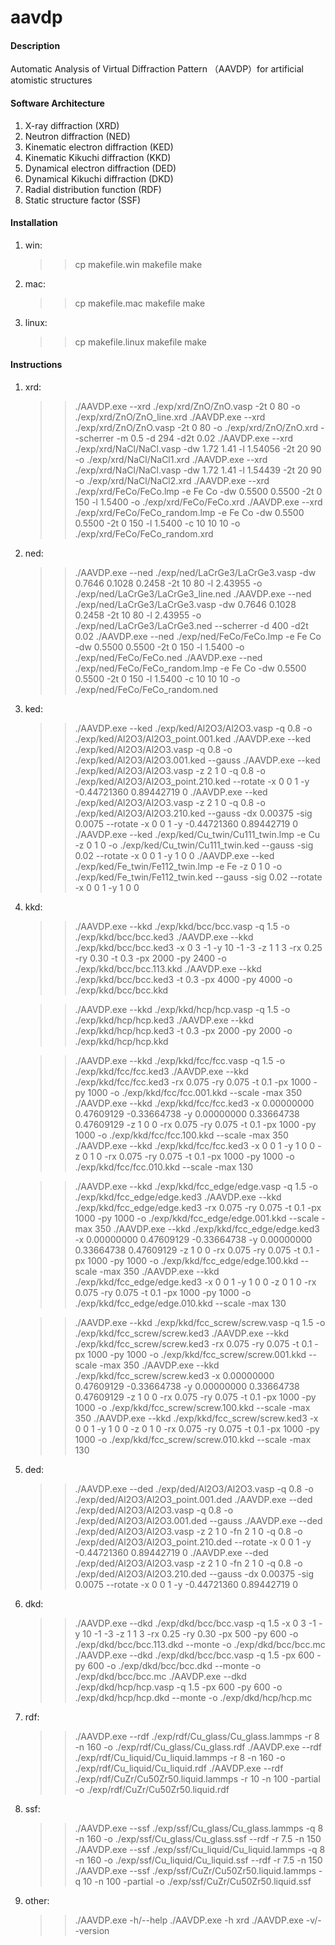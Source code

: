 # aavdp

#### Description
Automatic Analysis of Virtual Diffraction Pattern （AAVDP）for artificial atomistic structures

#### Software Architecture
1.  X-ray diffraction (XRD)
2.  Neutron diffraction (NED)
3.  Kinematic electron diffraction (KED)
4.  Kinematic Kikuchi diffraction (KKD)
5.  Dynamical electron diffraction (DED)
6.  Dynamical Kikuchi diffraction (DKD)
7.  Radial distribution function (RDF)
8.  Static structure factor (SSF)

#### Installation
1.  win:
	>>cp makefile.win makefile
	>>make
2.  mac:
	>>cp makefile.mac makefile
	>>make
3.  linux:
	>>cp makefile.linux makefile
	>>make

#### Instructions
1.  xrd:
	>>./AAVDP.exe --xrd ./exp/xrd/ZnO/ZnO.vasp -2t 0 80 -o ./exp/xrd/ZnO/ZnO_line.xrd
	>>./AAVDP.exe --xrd ./exp/xrd/ZnO/ZnO.vasp -2t 0 80 -o ./exp/xrd/ZnO/ZnO.xrd --scherrer -m 0.5 -d 294 -d2t 0.02
	>>./AAVDP.exe --xrd ./exp/xrd/NaCl/NaCl.vasp -dw 1.72 1.41 -l 1.54056 -2t 20 90 -o ./exp/xrd/NaCl/NaCl1.xrd
	>>./AAVDP.exe --xrd ./exp/xrd/NaCl/NaCl.vasp -dw 1.72 1.41 -l 1.54439 -2t 20 90 -o ./exp/xrd/NaCl/NaCl2.xrd
	>>./AAVDP.exe --xrd ./exp/xrd/FeCo/FeCo.lmp -e Fe Co -dw 0.5500 0.5500 -2t 0 150 -l 1.5400 -o ./exp/xrd/FeCo/FeCo.xrd
	>>./AAVDP.exe --xrd ./exp/xrd/FeCo/FeCo_random.lmp -e Fe Co -dw 0.5500 0.5500 -2t 0 150 -l 1.5400 -c 10 10 10 -o ./exp/xrd/FeCo/FeCo_random.xrd
2.  ned:
	>>./AAVDP.exe --ned ./exp/ned/LaCrGe3/LaCrGe3.vasp -dw 0.7646 0.1028 0.2458 -2t 10 80 -l 2.43955 -o ./exp/ned/LaCrGe3/LaCrGe3_line.ned
	>>./AAVDP.exe --ned ./exp/ned/LaCrGe3/LaCrGe3.vasp -dw 0.7646 0.1028 0.2458 -2t 10 80 -l 2.43955 -o ./exp/ned/LaCrGe3/LaCrGe3.ned --scherrer -d 400 -d2t 0.02
	>>./AAVDP.exe --ned ./exp/ned/FeCo/FeCo.lmp -e Fe Co -dw 0.5500 0.5500 -2t 0 150 -l 1.5400 -o ./exp/ned/FeCo/FeCo.ned
	>>./AAVDP.exe --ned ./exp/ned/FeCo/FeCo_random.lmp -e Fe Co -dw 0.5500 0.5500 -2t 0 150 -l 1.5400 -c 10 10 10 -o ./exp/ned/FeCo/FeCo_random.ned
3.  ked:
	>>./AAVDP.exe --ked ./exp/ked/Al2O3/Al2O3.vasp -q 0.8 -o ./exp/ked/Al2O3/Al2O3_point.001.ked
	>>./AAVDP.exe --ked ./exp/ked/Al2O3/Al2O3.vasp -q 0.8 -o ./exp/ked/Al2O3/Al2O3.001.ked --gauss
	>>./AAVDP.exe --ked ./exp/ked/Al2O3/Al2O3.vasp -z 2 1 0 -q 0.8 -o ./exp/ked/Al2O3/Al2O3_point.210.ked --rotate -x 0 0 1 -y -0.44721360 0.89442719 0
	>>./AAVDP.exe --ked ./exp/ked/Al2O3/Al2O3.vasp -z 2 1 0 -q 0.8 -o ./exp/ked/Al2O3/Al2O3.210.ked --gauss -dx 0.00375 -sig 0.0075 --rotate -x 0 0 1 -y -0.44721360 0.89442719 0
	>>./AAVDP.exe --ked ./exp/ked/Cu_twin/Cu111_twin.lmp -e Cu -z 0 1 0 -o ./exp/ked/Cu_twin/Cu111_twin.ked --gauss -sig 0.02 --rotate -x 0 0 1 -y 1 0 0
	>>./AAVDP.exe --ked ./exp/ked/Fe_twin/Fe112_twin.lmp -e Fe -z 0 1 0 -o ./exp/ked/Fe_twin/Fe112_twin.ked --gauss -sig 0.02 --rotate -x 0 0 1 -y 1 0 0
4.  kkd:
	>>./AAVDP.exe --kkd ./exp/kkd/bcc/bcc.vasp -q 1.5 -o ./exp/kkd/bcc/bcc.ked3
	>>./AAVDP.exe --kkd ./exp/kkd/bcc/bcc.ked3 -x 0 3 -1 -y 10 -1 -3 -z 1 1 3 -rx 0.25 -ry 0.30 -t 0.3 -px 2000 -py 2400 -o ./exp/kkd/bcc/bcc.113.kkd
	>>./AAVDP.exe --kkd ./exp/kkd/bcc/bcc.ked3 -t 0.3 -px 4000 -py 4000 -o ./exp/kkd/bcc/bcc.kkd

	>>./AAVDP.exe --kkd ./exp/kkd/hcp/hcp.vasp -q 1.5 -o ./exp/kkd/hcp/hcp.ked3
	>>./AAVDP.exe --kkd ./exp/kkd/hcp/hcp.ked3 -t 0.3 -px 2000 -py 2000 -o ./exp/kkd/hcp/hcp.kkd
	
	>>./AAVDP.exe --kkd ./exp/kkd/fcc/fcc.vasp -q 1.5 -o ./exp/kkd/fcc/fcc.ked3
	>>./AAVDP.exe --kkd ./exp/kkd/fcc/fcc.ked3 -rx 0.075 -ry 0.075 -t 0.1 -px 1000 -py 1000 -o ./exp/kkd/fcc/fcc.001.kkd --scale -max 350
	>>./AAVDP.exe --kkd ./exp/kkd/fcc/fcc.ked3 -x 0.00000000 0.47609129 -0.33664738 -y 0.00000000 0.33664738 0.47609129 -z 1 0 0 -rx 0.075 -ry 0.075 -t 0.1 -px 1000 -py 1000 -o ./exp/kkd/fcc/fcc.100.kkd --scale -max 350
	>>./AAVDP.exe --kkd ./exp/kkd/fcc/fcc.ked3 -x 0 0 1 -y 1 0 0 -z 0 1 0 -rx 0.075 -ry 0.075 -t 0.1 -px 1000 -py 1000 -o ./exp/kkd/fcc/fcc.010.kkd --scale -max 130

	>>./AAVDP.exe --kkd ./exp/kkd/fcc_edge/edge.vasp -q 1.5 -o ./exp/kkd/fcc_edge/edge.ked3
	>>./AAVDP.exe --kkd ./exp/kkd/fcc_edge/edge.ked3 -rx 0.075 -ry 0.075 -t 0.1 -px 1000 -py 1000 -o ./exp/kkd/fcc_edge/edge.001.kkd --scale -max 350
	>>./AAVDP.exe --kkd ./exp/kkd/fcc_edge/edge.ked3 -x 0.00000000 0.47609129 -0.33664738 -y 0.00000000 0.33664738 0.47609129 -z 1 0 0 -rx 0.075 -ry 0.075 -t 0.1 -px 1000 -py 1000 -o ./exp/kkd/fcc_edge/edge.100.kkd --scale -max 350
	>>./AAVDP.exe --kkd ./exp/kkd/fcc_edge/edge.ked3 -x 0 0 1 -y 1 0 0 -z 0 1 0 -rx 0.075 -ry 0.075 -t 0.1 -px 1000 -py 1000 -o ./exp/kkd/fcc_edge/edge.010.kkd --scale -max 130

	>>./AAVDP.exe --kkd ./exp/kkd/fcc_screw/screw.vasp -q 1.5 -o ./exp/kkd/fcc_screw/screw.ked3
	>>./AAVDP.exe --kkd ./exp/kkd/fcc_screw/screw.ked3 -rx 0.075 -ry 0.075 -t 0.1 -px 1000 -py 1000 -o ./exp/kkd/fcc_screw/screw.001.kkd --scale -max 350
	>>./AAVDP.exe --kkd ./exp/kkd/fcc_screw/screw.ked3 -x 0.00000000 0.47609129 -0.33664738 -y 0.00000000 0.33664738 0.47609129 -z 1 0 0 -rx 0.075 -ry 0.075 -t 0.1 -px 1000 -py 1000 -o ./exp/kkd/fcc_screw/screw.100.kkd --scale -max 350
	>>./AAVDP.exe --kkd ./exp/kkd/fcc_screw/screw.ked3 -x 0 0 1 -y 1 0 0 -z 0 1 0 -rx 0.075 -ry 0.075 -t 0.1 -px 1000 -py 1000 -o ./exp/kkd/fcc_screw/screw.010.kkd --scale -max 130
5.  ded:
	>>./AAVDP.exe --ded ./exp/ded/Al2O3/Al2O3.vasp -q 0.8 -o ./exp/ded/Al2O3/Al2O3_point.001.ded
	>>./AAVDP.exe --ded ./exp/ded/Al2O3/Al2O3.vasp -q 0.8 -o ./exp/ded/Al2O3/Al2O3.001.ded --gauss
	>>./AAVDP.exe --ded ./exp/ded/Al2O3/Al2O3.vasp -z 2 1 0 -fn 2 1 0 -q 0.8 -o ./exp/ded/Al2O3/Al2O3_point.210.ded --rotate -x 0 0 1 -y -0.44721360 0.89442719 0
	>>./AAVDP.exe --ded ./exp/ded/Al2O3/Al2O3.vasp -z 2 1 0 -fn 2 1 0 -q 0.8 -o ./exp/ded/Al2O3/Al2O3.210.ded --gauss -dx 0.00375 -sig 0.0075 --rotate -x 0 0 1 -y -0.44721360 0.89442719 0
6.  dkd: 
	>>./AAVDP.exe --dkd ./exp/dkd/bcc/bcc.vasp -q 1.5 -x 0 3 -1 -y 10 -1 -3 -z 1 1 3 -rx 0.25 -ry 0.30 -px 500 -py 600 -o ./exp/dkd/bcc/bcc.113.dkd --monte -o ./exp/dkd/bcc/bcc.mc
	>>./AAVDP.exe --dkd ./exp/dkd/bcc/bcc.vasp -q 1.5 -px 600 -py 600 -o ./exp/dkd/bcc/bcc.dkd --monte -o ./exp/dkd/bcc/bcc.mc
	>>./AAVDP.exe --dkd ./exp/dkd/hcp/hcp.vasp -q 1.5 -px 600 -py 600 -o ./exp/dkd/hcp/hcp.dkd --monte -o ./exp/dkd/hcp/hcp.mc
7.  rdf:
	>>./AAVDP.exe --rdf ./exp/rdf/Cu_glass/Cu_glass.lammps -r 8 -n 160 -o ./exp/rdf/Cu_glass/Cu_glass.rdf
	>>./AAVDP.exe --rdf ./exp/rdf/Cu_liquid/Cu_liquid.lammps -r 8 -n 160 -o ./exp/rdf/Cu_liquid/Cu_liquid.rdf
	>>./AAVDP.exe --rdf ./exp/rdf/CuZr/Cu50Zr50.liquid.lammps -r 10 -n 100 -partial -o ./exp/rdf/CuZr/Cu50Zr50.liquid.rdf
8.  ssf:
	>>./AAVDP.exe --ssf ./exp/ssf/Cu_glass/Cu_glass.lammps -q 8 -n 160 -o ./exp/ssf/Cu_glass/Cu_glass.ssf --rdf -r 7.5 -n 150
	>>./AAVDP.exe --ssf ./exp/ssf/Cu_liquid/Cu_liquid.lammps -q 8 -n 160 -o ./exp/ssf/Cu_liquid/Cu_liquid.ssf --rdf -r 7.5 -n 150
	>>./AAVDP.exe --ssf ./exp/ssf/CuZr/Cu50Zr50.liquid.lammps -q 10 -n 100 -partial -o ./exp/ssf/CuZr/Cu50Zr50.liquid.ssf
9.  other:
	>>./AAVDP.exe -h/--help
	>>./AAVDP.exe -h xrd
	>>./AAVDP.exe -v/--version

